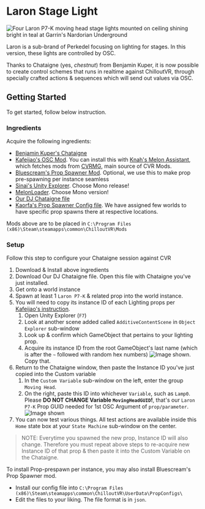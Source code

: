# Laron Stage Light

![Four Laron P7-K moving head stage lights mounted on ceiling shining bright in teal at Garrin's Nardorian Underground](https://raw.githubusercontent.com/Perkedel/CVR_Stuffings/main/DiceGlow/Assets/JOELwindows7/_CORE/Sprites/Screenshots/attempt_laron_nardorian.jpg)

Laron is a sub-brand of Perkedel focusing on lighting for stages. In this version, these lights are controlled by OSC.

Thanks to Chataigne (yes, *chestnut*) from Benjamin Kuper, it is now possible to create control schemes that runs in realtime against ChilloutVR, through specially crafted actions & sequences which will send out values via OSC.

## Getting Started

To get started, follow below instruction.

### Ingredients

Acquire the following ingredients:

- [Benjamin Kuper's Chataigne](https://benjamin.kuperberg.fr/chataigne)
- [Kafeijao's OSC Mod](https://github.com/kafeijao/Kafe_CVR_Mods/tree/master/OSC). You can install this with [Knah's Melon Assistant](https://github.com/knah/CVRMelonAssistant), which fetches mods from [CVRMG](https://discord.gg/dKwnNZeWff), main source of CVR Mods.
- [Bluescream's Prop Spawner Mod](https://github.com/Bluscream/cvr-mods/tree/master/PropSpawner). Optional, we use this to make prop pre-spawning per instance seamless
- [Sinai's Unity Explorer](https://github.com/sinai-dev/UnityExplorer). Choose Mono release!
- [MelonLoader](https://melonwiki.xyz). Choose Mono version!
- [Our DJ Chataigne file](https://github.com/Perkedel/After-Church/blob/master/RAW%20files/Chataigne/DNB_DJ_Set.noisette)
- [Kaorfa's Prop Spawner Config file](https://github.com/Perkedel/CVR_Stuffings/blob/main/DiceGlow/Assets/JOELwindows7/_CORE/Misc/Bluscream/PropConfigs/JOELwindows7.json). We have assigned few worlds to have specific prop spawns there at respective locations.

Mods above are to be placed in `C:\Program Files (x86)\Steam\steamapps\common\ChilloutVR\Mods`

### Setup

Follow this step to configure your Chataigne session against CVR

1. Download & Install above ingredients
1. Download Our DJ Chataigne file. Open this file with Chataigne you've just installed.
1. Get onto a world instance
1. Spawn at least 1 `Laron P7-K` & related prop into the world instance.
1. You will need to copy its instance ID of each Lighting props per [Kafeijao's instruction](https://github.com/kafeijao/Kafe_CVR_Mods/tree/master/OSC#osc-props-parameters).
    1. Open Unity Explorer (`F7`)
    1. Look at another scene added called `AdditiveContentScene` in `Object Explorer` sub-window
    1. Look up & confirm which GameObject that pertains to your lighting prop.
    1. Acquire its instance ID from the root GameObject's last name (which is after the `~` followed with random hex numbers)  ![Image shown](https://raw.githubusercontent.com/Perkedel/CVR_Stuffings/main/DiceGlow/Assets/JOELwindows7/_CORE/Sprites/Screenshots/Get_Instance_ID_Of_Prop.png). Copy that.
1. Return to the Chataigne window, then paste the Instance ID you've just copied into the Custom variable
    1. In the `Custom Variable` sub-window on the left, enter the group `Moving Head`.
    1. On the right, paste this ID into whichever `Variable`, such as `Lamp0`. Please **DO NOT CHANGE Variable `MovingHeadGUID`!**, that's our `Laron P7-K` Prop GUID needed for 1st OSC Argument of `prop/parameter`.  ![Image shown](https://raw.githubusercontent.com/Perkedel/CVR_Stuffings/main/DiceGlow/Assets/JOELwindows7/_CORE/Sprites/Screenshots/Install_Instance_ID_to_Chataigne.png)
1. You can now test various things. All test actions are available inside this `Home` state box at your `State Machine` sub-window on the center.

> NOTE: Everytime you spawned the new prop, Instance ID will also change. Therefore you must repeat above steps to re-acquire new Instance ID of that prop & then paste it into the Custom Variable on the Chataigne.

To install Prop-prespawn per instance, you may also install Bluescream's Prop Spawner mod.
- Install our config file into `C:\Program Files (x86)\Steam\steamapps\common\ChilloutVR\UserData\PropConfigs\`
- Edit the files to your liking. The file format is in `json`.